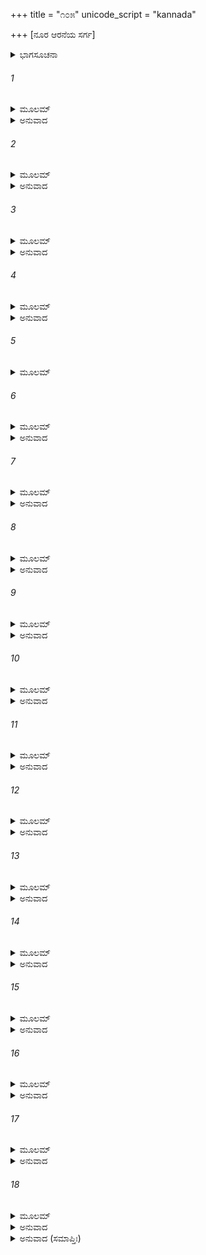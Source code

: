 +++
title = "೧೦೫"
unicode_script = "kannada"

+++
[ನೂರ ಆರನೆಯ ಸರ್ಗ]



<details><summary>ಭಾಗಸೂಚನಾ</summary>

ಶ್ರೀರಾಮನು ತ್ಯಜಿಸಿದಾಗ ಲಕ್ಷ್ಮಣನು ಸಶರೀರವಾಗಿ ಸ್ವರ್ಗಗಮನ
</details>

###### 1


<details><summary>ಮೂಲಮ್</summary>

ಅವಾಙ್ಮ್ಮುಖಮಥೋ ದೀನಂ ದೃಷ್ಟ್ವಾ ಸೋಮಮಿವಾಪ್ಲುತಮ್ ।  
ರಾಘವಂ ಲಕ್ಷ್ಮಣೋ ವಾಕ್ಯಂ ಹೃಷ್ಟೋ ಮಧುರಮಬ್ರವೀತ್ ॥
</details>

<details><summary>ಅನುವಾದ</summary>

ಶ್ರೀರಾಮಚಂದ್ರನು ರಾಹುಗ್ರಸ್ತ ಚಂದ್ರನಂತೆ ದೀನನಾಗಿದ್ದನು, ಅವನು ತಲೆತಗ್ಗಿಸಿ ಖೇದಪಡುತ್ತಿರುವುದನ್ನು ನೋಡಿ ಲಕ್ಷ್ಮಣನು ಬಹಳ ಹರ್ಷದಿಂದ ಮಧುರವಾಣಿಯಿಂದ ಹೇಳಿದನು.॥1॥
</details>

###### 2


<details><summary>ಮೂಲಮ್</summary>

ನ ಸಂತಾಪಂ ಮಹಾಬಾಹೋ ಮದರ್ಥಂಕರ್ತುಮರ್ಹಸಿ ।  
ಪೂರ್ವನಿರ್ಮಾಣಬದ್ಧಾ ಹಿ ಕಾಲಸ್ಯ ಗತಿರೀದೃಶೀ ॥
</details>

<details><summary>ಅನುವಾದ</summary>

ಮಹಾಬಾಹೋ! ನೀನು ನನ್ನ ಕುರಿತು ಸಂತಾಪಪಡಬಾರದು; ಏಕೆಂದರೆ ಪೂರ್ವಜನ್ಮದ ಕರ್ಮಗಳಿಂದ ಬಂಧಿತವಾದ ಕಾಲದ ಗತಿ ಹೀಗೆಯೇ ಇರುತ್ತದೆ.॥2॥
</details>

###### 3


<details><summary>ಮೂಲಮ್</summary>

ಜಹಿ ಮಾಂ ಸೌಮ್ಯ ವಿಸ್ರಬ್ಧಂ ಪ್ರತಿಜ್ಞಾಂ ಪರಿಪಾಲಯ ।  
ಹೀನಪ್ರತಿಜ್ಞಾಃ ಕಾಕುತ್ಸ್ಥ ಪ್ರಯಾಂತಿ ನರಕಂನರಾಃ ॥
</details>

<details><summary>ಅನುವಾದ</summary>

ಸೌಮ್ಯ! ನೀನು ನಿಶ್ಚಿಂತನಾಗಿ ನನ್ನನ್ನು ವಧಿಸಿಬಿಡು. ಹೀಗೆ ಮಾಡಿ ತನ್ನ ಪ್ರತಿಜ್ಞೆಯನ್ನು ಪಾಲಿಸು. ಕಾಕುತ್ಸ್ಥ! ಪ್ರತಿಜ್ಞಾಭಂಗ ಮಾಡುವವನು ನರಕಕ್ಕೆ ಹೋಗುತ್ತಾನೆ.॥3॥
</details>

###### 4


<details><summary>ಮೂಲಮ್</summary>

ಯದಿ ಪ್ರೀತಿರ್ಮಹಾರಾಜ ಯದ್ಯನುಗ್ರಾಹ್ಯತಾಮಯಿ ।  
ಜಹಿ ಮಾಂ ನಿರ್ವಿಶಂಕಸ್ತ್ವಂ ಧರ್ಮಂ ವರ್ಧಯರಾಘವ ॥
</details>

<details><summary>ಅನುವಾದ</summary>

ಮಹಾರಾಜಾ! ನಿನಗೆ ನನ್ನ ಮೇಲೆ ಪ್ರೇಮವಿದ್ದರೆ, ನನ್ನನ್ನು ಕೃಪಾಪಾತ್ರನೆಂದು ನೀನು ತಿಳಿಯುವೆಯಾದರೆ ನಿಃಶಂಕನಾಗಿ ನನಗೆ ಮರಣದಂಡನೆಯನ್ನು ಕೊಡು. ರಘುನಂದನ! ನೀನು ನಿನ್ನ ಧರ್ಮವನ್ನು ವೃದ್ಧಿಗೊಳಿಸು.॥4॥
</details>

###### 5


<details><summary>ಮೂಲಮ್</summary>

ಲಕ್ಷ್ಮಣೇನ ತಥೋಕ್ತಸ್ತು ರಾಮಃ ಪ್ರಚಲಿತೇಂದ್ರಿಯಃ ।  
ಮಂತ್ರಿಣಃ ಸಮುಪಾನೀಯ ತಥೈವ ಚ ಪುರೋಧಸಮ್ ॥
</details>

###### 6


<details><summary>ಮೂಲಮ್</summary>

ಅಬ್ರವೀಚ್ಚ ತದಾ ವೃತ್ತಂ ತೇಷಾಂ ಮಧ್ಯೇಸ ರಾಘವಃ ।  
ದುರ್ವಾಸೋಽಭಿಗಮಂ ಚೈವ ಪ್ರತಿಜ್ಞಾಂ ತಾಪಸಸ್ಯ ಚ ॥
</details>

<details><summary>ಅನುವಾದ</summary>

ಲಕ್ಷ್ಮಣನು ಹೀಗೆ ಹೇಳಿದಾಗ ಶ್ರೀರಾಮನ ಇಂದ್ರಿಯಗಳು ಚಂಚಲವಾದುವು, ಅವನು ಧೈರ್ಯಗೆಟ್ಟನು ಮತ್ತು ಮಂತ್ರಿಗಳನ್ನು, ಪುರೋಹಿತರನ್ನು ಕರೆಸಿ, ಅವರೆಲ್ಲರ ನಡುವೆ ಶ್ರೀರಘುನಾಥನು ಈ ಎಲ್ಲ ವೃತ್ತಾಂತವನ್ನು ತಿಳಿಸುತ್ತಾ ದುರ್ವಾಸರ ಆಗಮನ, ತಪಸ್ವೀರೂಪಧಾರೀ ಕಾಲನ ಮುಂದೆ ಮಾಡಿದ ಪ್ರತಿಜ್ಞೆಯನ್ನು ತಿಳಿಸಿದನು.॥5-6॥
</details>

###### 7


<details><summary>ಮೂಲಮ್</summary>

ತಚ್ಛ್ರುತ್ವಾ ಮಂತ್ರಿಣಃ ಸರ್ವೇ ಸೋಪಾಧ್ಯಾಯಾಃ ಸಮಾಸತ ।  
ವಸಿಷ್ಠಸ್ತು ಮಹಾತೇಜಾ ವಾಕ್ಯಮೇತದುವಾಚ ಹ ॥
</details>

<details><summary>ಅನುವಾದ</summary>

ಇದನ್ನು ಕೇಳಿ ಎಲ್ಲ ಮಂತ್ರಿಗಳು, ಪುರೋಹಿತರು ಸುಮ್ಮನೇ ಕುಳಿತುಬಿಟ್ಟರು. ಯಾರೂ ಮಾತನಾಡದೆ ಇರುವಾಗ ಮಹಾತೇಜಸ್ವಿ ವಸಿಷ್ಠರು ಹೀಗೆ ನುಡಿದರು.॥7॥
</details>

###### 8


<details><summary>ಮೂಲಮ್</summary>

ದೃಷ್ಟಮೇತನ್ಮಹಾಬಾಹೋ ಕ್ಷಯಂ ತೇರೋಮಹರ್ಷಣಮ್ ।  
ಲಕ್ಷ್ಮಣೇನ ವಿಯೋಗಶ್ಚ ತವ ರಾಮ ಮಹಾಯಶಃ ॥
</details>

<details><summary>ಅನುವಾದ</summary>

ಮಹಾಬಾಹೋ! ಮಹಾಯಶಸ್ವೀ ಶ್ರೀರಾಮಾ! ಈಗ ರೋಮಾಂಚಕರ ವಿಕಟ ವಿನಾಶ ಬರುವುದಿದೆ (ನಿನ್ನೊಂದಿಗೆ ಅನೇಕ ಪ್ರಾಣಿಗಳು ಸಾಕೇತ ಗಮನವಾಗುವುದಿದೆ) ಮತ್ತು ಲಕ್ಷ್ಮಣನೊಂದಿಗೆ ಆಗುತ್ತಿರುವ ವಿಯೋಗವೆಲ್ಲವನ್ನು ನಾನು ತಪೋಬಲದಿಂದ ಮೊದಲೇ ನೋಡಿರುವೆನು.॥8॥
</details>

###### 9


<details><summary>ಮೂಲಮ್</summary>

ತ್ಯಜೈನಂ ಬಲವಾನ್ಕಾಲೋ ಮಾ ಪ್ರತಿಜ್ಞಾಂ ವೃಥಾಕೃಥಾಃ ।  
ಪ್ರತಿಜ್ಞಾಯಾಂ ಹಿ ನಷ್ಟಾಯಾಂ ಧರ್ಮೋಹಿ ವಿಲಯಂ ವ್ರಜೇತ್ ॥
</details>

<details><summary>ಅನುವಾದ</summary>

ಕಾಲವು  ಬಹಳ ಪ್ರಬಲವಾಗಿದೆ. ನೀನು ಲಕ್ಷ್ಮಣನನ್ನು ತ್ಯಜಿಸಿಬಿಡು. ಪ್ರತಿಜ್ಞೆ ಸುಳ್ಳಾಗಿಸಬೇಡ; ಏಕೆಂದರೆ ಪ್ರತಿಜ್ಞೆ ನಾಶವಾದಾಗ ಧರ್ಮದ ಲೋಪವಾಗುವುದು.॥9॥
</details>

###### 10


<details><summary>ಮೂಲಮ್</summary>

ತತೋ ಧರ್ಮೇ ವಿನಷ್ಟೇ ತು ತ್ರೈಲೋಕ್ಯಂ ಸಚರಾಚರಮ್ ।  
ಸದೇವರ್ಷಿಗಣಂಸರ್ವಂ ವಿನಶ್ಯೇತ್ತು ನ ಸಂಶಯಃ ॥
</details>

<details><summary>ಅನುವಾದ</summary>

ಧರ್ಮದ ಲೋಪವಾದಾಗ ಚರಾಚರ ಪ್ರಾಣಿಗಳ, ದೇವತೆಗಳ ಮತ್ತು ಋಷಿಗಳ ಸಹಿತ ಸಮಸ್ತ ತ್ರಿಲೋಕಗಳು ನಾಶವಾಗಿ ಹೋಗುವುದು. ಇದರಲ್ಲಿ ಸಂಶಯವೇ ಇಲ್ಲ.॥10॥
</details>

###### 11


<details><summary>ಮೂಲಮ್</summary>

ಸ ತ್ವಂ ಪುರುಷಶಾರ್ದೂಲ ತ್ರೈಲೋಕ್ಯಸ್ಯಾಭಿಪಾಲನಾತ್ ।  
ಲಕ್ಷ್ಮಣೇನ ವಿನಾ ಚಾದ್ಯ ಜಗತ್ಸ್ವಸ್ಥಂ ಕುರುಷ್ವ ಹ ॥
</details>

<details><summary>ಅನುವಾದ</summary>

ಆದ್ದರಿಂದ ಪುರುಷಸಿಂಹನೇ! ನೀನು ತ್ರಿಭುವನಗಳ ರಕ್ಷಣೆಯ ಕಡೆಗೆ ನೋಡಿ ಲಕ್ಷ್ಮಣನನ್ನು ತ್ಯಜಿಸಿಬಿಡು. ಅವನಿಲ್ಲದೆ ಧರ್ಮಪೂರ್ವಕ ಸ್ಥಿತನಾಗಿ ಸಂಪೂರ್ಣ ಜಗತ್ತನ್ನು ಸ್ವಸ್ಥ ಮತ್ತು ಸುಖಿಯಾಗಿಸು.॥11॥
</details>

###### 12


<details><summary>ಮೂಲಮ್</summary>

ತೇಷಾಂ ತತ್ಸಮವೇತಾನಾಂ ವಾಕ್ಯಂ ಧರ್ಮಾರ್ಥಸಂಹಿತಮ್ ।  
ಶ್ರುತ್ವಾ ಪರಿಷದೋ ಮಧ್ಯೇ ರಾಮೋಲಕ್ಷ್ಮಣಮಬ್ರವೀತ್ ॥
</details>

<details><summary>ಅನುವಾದ</summary>

ಅಲ್ಲಿ ಸೇರಿದ ಮಂತ್ರಿ, ಪುರೋಹಿತರೇ ಆದಿ ಎಲ್ಲ ಸಭಾಸದರ ನಡುವೆ ವಸಿಷ್ಠರು ಹೇಳಿದ ಮಾತನ್ನು ಕೇಳಿ ಶ್ರೀರಾಮನು ಲಕ್ಷ್ಮಣನಲ್ಲಿ ಹೇಳಿದನು.॥12॥
</details>

###### 13


<details><summary>ಮೂಲಮ್</summary>

ವಿಸರ್ಜಯೇ ತ್ವಾಂ ಸೌಮಿತ್ರೇ ಮಾ ಭೂದ್ಧರ್ಮವಿಪರ್ಯಯಃ ।  
ತ್ಯಾಗೋ ವಧೋ ವಾ ವಿಹಿತಃ ಸಾಧೂನಾಂ ಹ್ಯುಭಯಂ ಸಮಮ್ ॥
</details>

<details><summary>ಅನುವಾದ</summary>

ಸುಮಿತ್ರಾನಂದನ! ನಾನು ನಿನ್ನನ್ನು ಪರಿತ್ಯಾಗ ಮಾಡುತ್ತಿದ್ದೇನೆ. ಅದರಿಂದ ಧರ್ಮದ ಲೋಪ ಆಗದಿರಲಿ. ಸಾಧು ಪುರುಷರನ್ನು ತ್ಯಜಿಸುವುದು ಅಥವಾ ವಧಿಸುವುದು ಎರಡೂ ಒಂದೇ ಆಗಿದೆ.॥13॥
</details>

###### 14


<details><summary>ಮೂಲಮ್</summary>

ರಾಮೇಣ ಭಾಷಿತೇ ವಾಕ್ಯೇ ಬಾಷ್ಪವ್ಯಾಕುಲಿತೇಂದ್ರಿಯಃ ।  
ಲಕ್ಷ್ಮಣಸ್ತ್ವರಿತಂ ಪ್ರಾಯಾತ್ಸ್ವಗೃಹಂ ನ ವಿವೇಶ ಹ ॥
</details>

<details><summary>ಅನುವಾದ</summary>

ಶ್ರೀರಾಮನು ಹೀಗೆ ಹೇಳುತ್ತಲೇ ಲಕ್ಷ್ಮಣನ ಕಣ್ಣುಗಳಲ್ಲಿ ಕಂಬನಿ ತುಂಬಿ ಬಂತು. ಅವನು ಕೂಡಲೇ ಅಲ್ಲಿಂದಲೇ ಮನೆಗೂ ಹೋಗದೆ ಹೊರಟುಹೋದನು.॥14॥
</details>

###### 15


<details><summary>ಮೂಲಮ್</summary>

ಸ ಗತ್ವಾ ಸರಯೂತೀರಮುಪಸ್ಪೃಶ್ಯ ಕೃತಾಂಜಲಿಃ ।  
ನಿಗೃಹ್ಯ ಸರ್ವಸ್ರೋತಾಂಸಿ ನಿಃಶ್ವಾಸಂ ನ ಮುಮೋಚ ಹ ॥
</details>

<details><summary>ಅನುವಾದ</summary>

ಸರಯೂ ತೀರಕ್ಕೆ ಹೋಗಿ ಅವನು ಆಚಮನ ಮಾಡಿ, ಕೈಮುಗಿದು ಕೊಂಡು ಸಂಪೂರ್ಣ ಇಂದ್ರಿಯಗಳನ್ನು ವಶಪಡಿಸಿಕೊಂಡು ಪ್ರಾಣವಾಯುವನ್ನು ತಡೆದು ಬಿಟ್ಟನು.॥15॥
</details>

###### 16


<details><summary>ಮೂಲಮ್</summary>

ಅನಿಶ್ವಸಂತಂ ಯುಕ್ತಂ ತಂ ಸಶಕ್ರಾಃ ಸಾಪ್ಸರೋಗಣಾಃ ।  
ದೇವಾಃಸರ್ಷಿಗಣಾಃ ಸರ್ವೇ ಪುಷ್ಪೈರಭ್ಯಕಿರಂಸ್ತದಾ ॥
</details>

<details><summary>ಅನುವಾದ</summary>

ಲಕ್ಷ್ಮಣನು ಯೋಗಯುಕ್ತನಾಗಿ ಶ್ವಾಸೋಚ್ಛ್ವಾಸವನ್ನು ಬಂಧಿಸಿರುವುದನ್ನು ನೋಡಿ, ಇಂದ್ರಾದಿ ದೇವತೆಗಳೆಲ್ಲರೂ, ಋಷಿಗಳು, ಅಪ್ಸರೆಯರು ಆಗ ಅವನ ಮೇಲೆ ಹೂಮಳೆಯನ್ನು ಸುರಿಸತೊಡಗಿದರು.॥16॥
</details>

###### 17


<details><summary>ಮೂಲಮ್</summary>

ಅದೃಶ್ಯಂ ಸರ್ವಮನುಜೈಃ ಸಶರೀರಂ ಮಹಾಬಲಮ್ ।  
ಪ್ರಗೃಹ್ಯ ಲಕ್ಷ್ಮಣಂ ಶಕ್ರಸ್ತ್ರಿದಿವಂ ಸಂವಿವೇಶ ಹ ॥
</details>

<details><summary>ಅನುವಾದ</summary>

ಮಹಾಬಲೀ ಲಕ್ಷ್ಮಣನು ತನ್ನ ಶರೀರದೊಂದಿದೇ ಜನರ ದೃಷ್ಟಿಯಿಂದ ಅಗೋಚರನಾದನು. ಆಗ ದೇವೇಂದ್ರನು ಅವನನ್ನು ಕರೆದುಕೊಂಡು ಸ್ವರ್ಗಕ್ಕೆ ಹೊರಟುಹೋದನು.॥17॥
</details>

###### 18


<details><summary>ಮೂಲಮ್</summary>

ತತೋ ವಿಷ್ಣೋಶ್ಚತುರ್ಭಾಗಮಾಗತಂ ಸುರಸತ್ತಮಾಃ ।  
ಹೃಷ್ಟಾಃ ಪ್ರಮುದಿತಾಃ ಸರ್ವೇ ಪೂಜಯಂತಿ ಸ್ಮ ರಾಘವಮ್ ॥
</details>

<details><summary>ಅನುವಾದ</summary>

ಭಗವಾನ್ ವಿಷ್ಣುವಿನ ಚತುರ್ಧಾಂಶ ಲಕ್ಷ್ಮಣನು ಬಂದಿರು ವುದನ್ನು ನೋಡಿ ದೇವತೆಗಳೆಲ್ಲ ಹರ್ಷಗೊಂಡರು ಹಾಗೂ ಅವರೆಲ್ಲರೂ ಸಂತೋಷದಿಂದ ಲಕ್ಷ್ಮಣನನ್ನು ಪೂಜಿಸಿದರು.॥18॥
</details>

<details><summary>ಅನುವಾದ (ಸಮಾಪ್ತಿಃ)</summary>

ಶ್ರೀವಾಲ್ಮೀಕಿ ವಿರಚಿತ ಆರ್ಷರಾಮಾಯಣ ಆದಿಕಾವ್ಯದ ಉತ್ತರಕಾಂಡದಲ್ಲಿ ನೂರ ಆರನೆಯ ಸರ್ಗ ಪೂರ್ಣವಾಯಿತು. ॥106॥
</details>
